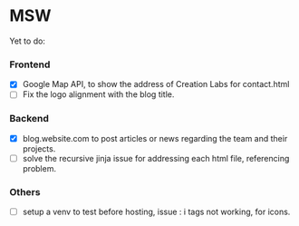 # MSW

Yet to do:

### Frontend

 - [x] Google Map API, to show the address of Creation Labs for contact.html
 - [ ] Fix the logo alignment with the blog title.
 
### Backend

 - [x] blog.website.com to post articles or news regarding the team and their projects.
 - [ ] solve the recursive jinja issue for addressing each html file, referencing problem.
 
### Others

 - [ ] setup a venv to test before hosting, issue : i tags not working, for icons.
